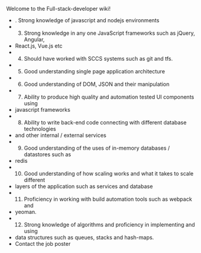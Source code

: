 Welcome to the Full-stack-developer wiki!

* . Strong knowledge of javascript and nodejs environments
* 3. Strong knowledge in any one JavaScript frameworks such as jQuery, Angular,
* React.js, Vue.js etc
* 4. Should have worked with SCCS systems such as git and tfs.
* 5. Good understanding single page application architecture
* 6. Good understanding of DOM, JSON and their manipulation
* 7. Ability to produce high quality and automation tested UI components using
* javascript frameworks
* 8. Ability to write back-end code connecting with different database technologies
* and other internal / external services
* 9. Good understanding of the uses of in-memory databases / datastores such as
* redis
* 10. Good understanding of how scaling works and what it takes to scale different
* layers of the application such as services and database
* 11. Proficiency in working with build automation tools such as webpack and
* yeoman.
* 12. Strong knowledge of algorithms and proficiency in implementing and using
* data structures such as queues, stacks and hash-maps.
* Contact the job poster





